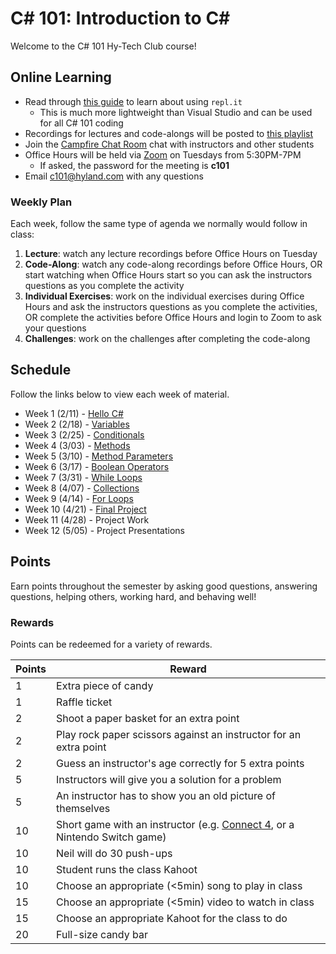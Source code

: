 # C# 101: Introduction to <span>C#</span>
Welcome to the C# 101 Hy-Tech Club course!

## Online Learning
- Read through [this guide](ReplSetup.md) to learn about using `repl.it`
    - This is much more lightweight than Visual Studio and can be used for all C# 101 coding
- Recordings for lectures and code-alongs will be posted to [this playlist](https://www.youtube.com/playlist?list=PL1P_sExxi-9PSNwmays_UE8JYllVu7P7u)
- Join the [Campfire Chat Room](https://hylandsoftware.campfirenow.com/3d4e8) chat with instructors and other students
- Office Hours will be held via [Zoom](https://hyland.zoom.us/j/238669260?pwd=YmxDL042Q3lZTllKeGIwQkdrSlRvdz09) on Tuesdays from 5:30PM-7PM
    - If asked, the password for the meeting is **c101**
- Email [c101@hyland.com](mailto:c101@hyland.com) with any questions

### Weekly Plan
Each week, follow the same type of agenda we normally would follow in class:

1. **Lecture**: watch any lecture recordings before Office Hours on Tuesday
1. **Code-Along**: watch any code-along recordings before Office Hours, OR start watching when Office Hours start so you can ask the instructors questions as you complete the activity
1. **Individual Exercises**: work on the individual exercises during Office Hours and ask the instructors questions as you complete the activities, OR complete the activities before Office Hours and login to Zoom to ask your questions
1. **Challenges**: work on the challenges after completing the code-along

## Schedule
Follow the links below to view each week of material.

- Week 1 (2/11) - [Hello C#](HelloCs/StudentDesc.md)
- Week 2 (2/18) - [Variables](Variables/StudentDesc.md)
- Week 3 (2/25) - [Conditionals](Conditionals/StudentDesc.md)
- Week 4 (3/03) - [Methods](Methods/StudentDesc.md)
- Week 5 (3/10) - [Method Parameters](MethodParameters/StudentDesc.md)
- Week 6 (3/17) - [Boolean Operators](BooleanOperators/StudentDesc.md)
- Week 7 (3/31) - [While Loops](WhileLoops/StudentDesc.md)
- Week 8 (4/07) - [Collections](Collections/StudentDesc.md)
- Week 9 (4/14) - [For Loops](ForLoops/StudentDesc.md)
- Week 10 (4/21) - [Final Project](FinalProject/FinalProject.md)
- Week 11 (4/28) - Project Work
- Week 12 (5/05) - Project Presentations

## Points
Earn points throughout the semester by asking good questions, answering questions, helping others, working hard, and behaving well!

### Rewards
Points can be redeemed for a variety of rewards.

| Points | Reward |
| -- | -- |
| 1 | Extra piece of candy |
| 1 | Raffle ticket |
| 2 | Shoot a paper basket for an extra point |
| 2 | Play rock paper scissors against an instructor for an extra point |
| 2 | Guess an instructor's age correctly for 5 extra points |
| 5 | Instructors will give you a solution for a problem |
| 5 | An instructor has to show you an old picture of themselves |
| 10 | Short game with an instructor (e.g. [Connect 4](https://www.mathsisfun.com/games/connect4.html), or a Nintendo Switch game) |
| 10 | Neil will do 30 push-ups |
| 10 | Student runs the class Kahoot |
| 10 | Choose an appropriate (<5min) song to play in class |
| 15 | Choose an appropriate (<5min) video to watch in class |
| 15 | Choose an appropriate Kahoot for the class to do |
| 20 | Full-size candy bar |